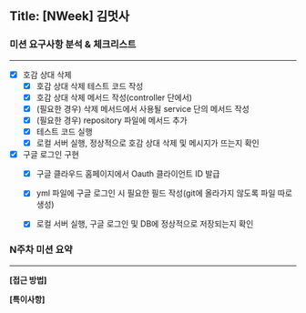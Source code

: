 ## Title: [NWeek] 김멋사

### 미션 요구사항 분석 & 체크리스트

---

- [x] 호감 상대 삭제
  - [x] 호감 상대 삭제 테스트 코드 작성
  - [x] 호감 상대 삭제 메서드 작성(controller 단에서)
  - [x] (필요한 경우) 삭제 메서드에서 사용될 service 단의 메서드 작성
  - [x] (필요한 경우) repository 파일에 메서드 추가
  - [x] 테스트 코드 실행
  - [x] 로컬 서버 실행, 정상적으로 호감 상대 삭제 및 메시지가 뜨는지 확인
- [x] 구글 로그인 구현
  - [x] 구글 클라우드 홈페이지에서 Oauth 클라이언트 ID 발급
  - [x] yml 파일에 구글 로그인 시 필요한 필드 작성(git에 올라가지 않도록 파일 따로 생성)
  - [x] 로컬 서버 실행, 구글 로그인 및 DB에 정상적으로 저장되는지 확인


### N주차 미션 요약

---

**[접근 방법]**



**[특이사항]**

